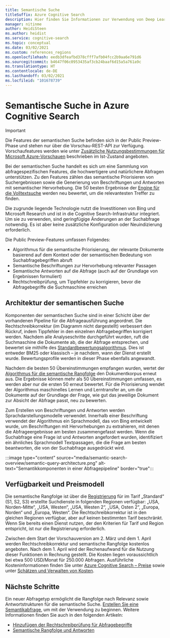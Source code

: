 ```yaml
---
title: Semantische Suche
titleSuffix: Azure Cognitive Search
description: Hier finden Sie Informationen zur Verwendung von Deep Learning-Modellen für die semantische Suche von Bing in Cognitive Search, um intuitivere Suchergebnisse zu erhalten.
manager: nitinme
author: HeidiSteen
ms.author: heidist
ms.service: cognitive-search
ms.topic: conceptual
ms.date: 03/02/2021
ms.custom: references_regions
ms.openlocfilehash: eedb3dfeafbd378cfff7afb04fcc2b9aa6e791d6
ms.sourcegitcommit: b4647f06c0953435af3cb24baaf6d15a5a761a9c
ms.translationtype: HT
ms.contentlocale: de-DE
ms.lasthandoff: 03/02/2021
ms.locfileid: "101678739"
---
```

# <a name="semantic-search-in-azure-cognitive-search"></a>Semantische Suche in Azure Cognitive Search

> [!IMPORTANT]
> Die Features der semantischen Suche befinden sich in der Public Preview-Phase und stehen nur über die Vorschau-REST-API zur Verfügung. Vorschaufeatures werden wie unter [Zusätzliche Nutzungsbestimmungen für Microsoft Azure-Vorschauen](https://azure.microsoft.com/support/legal/preview-supplemental-terms/) beschrieben im Ist-Zustand angeboten.

Bei der semantischen Suche handelt es sich um eine Sammlung von abfragespezifischen Features, die hochwertigere und natürlichere Abfragen unterstützen. Zu den Features zählen das semantische Priorisieren von Suchergebnissen sowie die Generierung von Beschriftungen und Antworten mit semantischer Hervorhebung. Die 50 besten Ergebnisse der [Engine für die Volltextsuche](search-lucene-query-architecture.md) werden neu bewertet, um die relevantesten Treffer zu finden.

Die zugrunde liegende Technologie nutzt die Investitionen von Bing und Microsoft Research und ist in die Cognitive Search-Infrastruktur integriert. Um sie zu verwenden, sind geringfügige Änderungen an der Suchabfrage notwendig. Es ist aber keine zusätzliche Konfiguration oder Neuindizierung erforderlich.

Die Public Preview-Features umfassen Folgendes:

+ Algorithmus für die semantische Priorisierung, der relevante Dokumente basierend auf dem Kontext oder der semantischen Bedeutung von Suchabfragebegriffen abruft
+ Semantische Beschriftungen zur Hervorhebung relevanter Passagen
+ Semantische Antworten auf die Abfrage (auch auf der Grundlage von Ergebnissen formuliert)
+ Rechtschreibprüfung, um Tippfehler zu korrigieren, bevor die Abfragebegriffe die Suchmaschine erreichen

## <a name="semantic-search-architecture"></a>Architektur der semantischen Suche

Komponenten der semantischen Suche sind in einer Schicht über der vorhandenen Pipeline für die Abfrageausführung angeordnet. Die Rechtschreibkorrektur (im Diagramm nicht dargestellt) verbessert den Rückruf, indem Tippfehler in den einzelnen Abfragebegriffen korrigiert werden. Nachdem alle Analyseschritte durchgeführt wurden, ruft die Suchmaschine die Dokumente ab, die der Abfrage entsprechen, und bewertet sie mithilfe des [Standardbewertungsalgorithmus](index-similarity-and-scoring.md#similarity-ranking-algorithms). Dies ist entweder BM25 oder klassisch – je nachdem, wann der Dienst erstellt wurde. Bewertungsprofile werden in dieser Phase ebenfalls angewandt. 

Nachdem die besten 50 Übereinstimmungen empfangen wurden, wertet der [Algorithmus für die semantische Rangfolge](semantic-how-to-query-response.md) den Dokumentkorpus erneut aus. Die Ergebnisse können mehr als 50 Übereinstimmungen umfassen, es werden aber nur die ersten 50 erneut bewertet. Für die Priorisierung wendet der Algorithmus maschinelles Lernen und Lerntransfer an, um die Dokumente auf der Grundlage der Frage, wie gut das jeweilige Dokument zur Absicht der Abfrage passt, neu zu bewerten.

Zum Erstellen von Beschriftungen und Antworten werden Sprachdarstellungsmodelle verwendet. Innerhalb einer Beschriftung verwendet der Algorithmus ein Sprachmodell, das von Bing entwickelt wurde, um Beschriftungen mit Hervorhebungen zu extrahieren, mit denen die Abfrageergebnisse am besten zusammengefasst werden. Wenn die Suchabfrage eine Frage ist und Antworten angefordert wurden, identifiziert ein ähnliches Sprachmodell Textpassagen, die die Frage am besten beantworten, die von der Suchabfrage ausgedrückt wird.

:::image type="content" source="media/semantic-search-overview/semantic-query-architecture.png" alt-text="Semantikkomponenten in einer Abfragepipeline" border="true":::

## <a name="availability-and-pricing"></a>Verfügbarkeit und Preismodell

Die semantische Rangfolge ist über die [Registrierung](https://aka.ms/SemanticSearchPreviewSignup) für im Tarif „Standard“ (S1, S2, S3) erstellte Suchdienste in folgenden Regionen verfügbar: „USA, Norden-Mitte“, „USA, Westen“, „USA, Westen 2“, „USA, Osten 2“, „Europa, Norden“ und „Europa, Westen“. Die Rechtschreibkorrektur ist in den gleichen Regionen verfügbar, aber auf keinen bestimmten Tarif beschränkt. Wenn Sie bereits einen Dienst nutzen, der den Kriterien für Tarif und Region entspricht, ist nur die Registrierung erforderlich.

Zwischen dem Start der Vorschauversion am 2. März und dem 1. April werden Rechtschreibkorrektur und semantische Rangfolge kostenlos angeboten. Nach dem 1. April wird der Rechenaufwand für die Nutzung dieser Funktionen in Rechnung gestellt. Die Kosten liegen voraussichtlich bei etwa 500 USD/Monat für 250.000 Abfragen. Ausführliche Kosteninformationen finden Sie unter [Azure Cognitive Search – Preise](https://azure.microsoft.com/pricing/details/search/) sowie unter [Schätzen und Verwalten von Kosten](search-sku-manage-costs.md).

## <a name="next-steps"></a>Nächste Schritte

Ein neuer Abfragetyp ermöglicht die Rangfolge nach Relevanz sowie Antwortstrukturen für die semantische Suche. [Erstellen Sie eine Semantikabfrage](semantic-how-to-query-request.md), um mit der Verwendung zu beginnen. Weitere Informationen finden Sie auch in den folgenden Artikeln:

+ [Hinzufügen der Rechtschreibprüfung für Abfragebegriffe](speller-how-to-add.md)
+ [Semantische Rangfolge und Antworten](semantic-how-to-query-response.md)